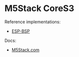 # M5Stack CoreS3

Reference implementations:
- [ESP-BSP](https://github.com/espressif/esp-bsp/tree/master/bsp/m5stack_core_s3)

Docs:
- [M5Stack.com](https://docs.m5stack.com/en/core/CoreS3)
